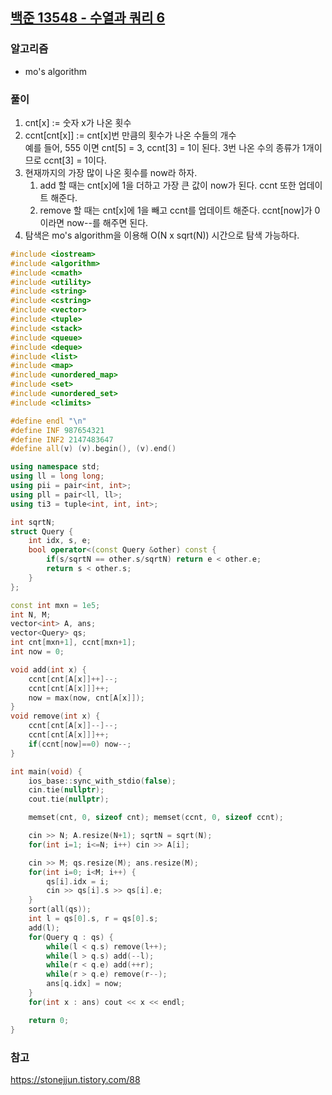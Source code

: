 ## [백준 13548 - 수열과 쿼리 6](https://www.acmicpc.net/problem/13548)

### 알고리즘
- mo's algorithm

### 풀이
1. cnt[x] := 숫자 x가 나온 횟수
2. ccnt[cnt[x]] := cnt[x]번 만큼의 횟수가 나온 수들의 개수  
   예를 들어, 555 이면 cnt[5] = 3, ccnt[3] = 1이 된다. 3번 나온 수의 종류가 1개이므로 ccnt[3] = 1이다.
3. 현재까지의 가장 많이 나온 횟수를 now라 하자.  
   1. add 할 때는 cnt[x]에 1을 더하고 가장 큰 값이 now가 된다. ccnt 또한 업데이트 해준다.
   2. remove 할 때는 cnt[x]에 1을 빼고 ccnt를 업데이트 해준다. ccnt[now]가 0이라면 now--를 해주면 된다.
4. 탐색은 mo's algorithm을 이용해 O(N x sqrt(N)) 시간으로 탐색 가능하다.

```c++
#include <iostream>
#include <algorithm>
#include <cmath>
#include <utility>
#include <string>
#include <cstring>
#include <vector>
#include <tuple>
#include <stack>
#include <queue>
#include <deque>
#include <list>
#include <map>
#include <unordered_map>
#include <set>
#include <unordered_set>
#include <climits>

#define endl "\n"
#define INF 987654321
#define INF2 2147483647
#define all(v) (v).begin(), (v).end()

using namespace std;
using ll = long long;
using pii = pair<int, int>;
using pll = pair<ll, ll>;
using ti3 = tuple<int, int, int>;

int sqrtN;
struct Query {
    int idx, s, e;
    bool operator<(const Query &other) const {
        if(s/sqrtN == other.s/sqrtN) return e < other.e;
        return s < other.s;
    }
};

const int mxn = 1e5;
int N, M;
vector<int> A, ans;
vector<Query> qs;
int cnt[mxn+1], ccnt[mxn+1];
int now = 0;

void add(int x) {
    ccnt[cnt[A[x]]++]--;
    ccnt[cnt[A[x]]]++;
    now = max(now, cnt[A[x]]);
}
void remove(int x) {
    ccnt[cnt[A[x]]--]--;
    ccnt[cnt[A[x]]]++;
    if(ccnt[now]==0) now--;
}

int main(void) {
    ios_base::sync_with_stdio(false);
    cin.tie(nullptr);
    cout.tie(nullptr);

    memset(cnt, 0, sizeof cnt); memset(ccnt, 0, sizeof ccnt);

    cin >> N; A.resize(N+1); sqrtN = sqrt(N);
    for(int i=1; i<=N; i++) cin >> A[i];

    cin >> M; qs.resize(M); ans.resize(M);
    for(int i=0; i<M; i++) {
        qs[i].idx = i;
        cin >> qs[i].s >> qs[i].e;
    }
    sort(all(qs));
    int l = qs[0].s, r = qs[0].s;
    add(l);
    for(Query q : qs) {
        while(l < q.s) remove(l++);
        while(l > q.s) add(--l);
        while(r < q.e) add(++r);
        while(r > q.e) remove(r--);
        ans[q.idx] = now;
    }
    for(int x : ans) cout << x << endl;

    return 0;
}
```

### 참고
https://stonejjun.tistory.com/88